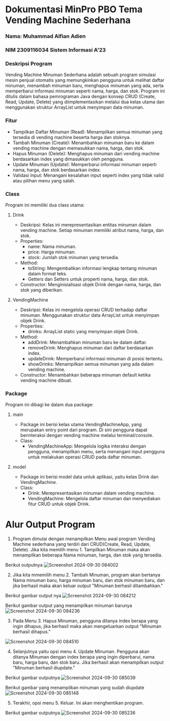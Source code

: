 # Dokumentasi MinPro PBO Tema Vending Machine Sederhana

### Nama: Muhammad Alfian Adien  
### NIM 2309116034 Sistem Informasi A'23

### Deskripsi Program 
Vending Machine Minuman Sederhana adalah sebuah program simulasi mesin penjual otomatis yang memungkinkan pengguna untuk melihat daftar minuman, menambah minuman baru, menghapus minuman yang ada, serta memperbarui informasi minuman seperti nama, harga, dan stok. Program ini ditulis dalam bahasa pemrograman Java dengan konsep CRUD (Create, Read, Update, Delete) yang diimplementasikan melalui dua kelas utama dan menggunakan struktur ArrayList untuk menyimpan data minuman.

### Fitur
- Tampilkan Daftar Minuman (Read): Menampilkan semua minuman yang tersedia di vending machine beserta harga dan stoknya.
- Tambah Minuman (Create): Menambahkan minuman baru ke dalam vending machine dengan memasukkan nama, harga, dan stok.
- Hapus Minuman (Delete): Menghapus minuman dari vending machine berdasarkan index yang dimasukkan oleh pengguna.
- Update Minuman (Update): Memperbarui informasi minuman seperti nama, harga, dan stok berdasarkan index.
- Validasi Input: Menangani kesalahan input seperti index yang tidak valid atau pilihan menu yang salah.

### Class
Program ini memiliki dua class utama:

1. Drink
   - Deskripsi: Kelas ini merepresentasikan entitas minuman dalam vending machine. Setiap minuman memiliki atribut nama, harga, dan stok.
   - Properties:
     - name: Nama minuman.
     - price: Harga minuman.
     - stock: Jumlah stok minuman yang tersedia.
   - Method:
     - toString: Mengembalikan informasi lengkap tentang minuman dalam format teks.
     - Getters dan Setters untuk properti nama, harga, dan stok.
   - Constructor: Menginisialisasi objek Drink dengan nama, harga, dan stok yang diberikan.

2. VendingMachine
   - Deskripsi: Kelas ini mengelola operasi CRUD terhadap daftar minuman. Menggunakan struktur data ArrayList untuk menyimpan objek Drink.
   - Properties:
     - drinks: ArrayList static yang menyimpan objek Drink.
   - Method:
     - addDrink: Menambahkan minuman baru ke dalam daftar.
     - removeDrink: Menghapus minuman dari daftar berdasarkan index.
     - updateDrink: Memperbarui informasi minuman di posisi tertentu.
     - showDrinks: Menampilkan semua minuman yang ada dalam vending machine.
   - Constructor: Menambahkan beberapa minuman default ketika vending machine dibuat.

### Package
Program ini dibagi ke dalam dua package:

1. main
   - Package ini berisi kelas utama VendingMachineApp, yang merupakan entry point dari program. Di sini pengguna dapat berinteraksi dengan vending machine melalui terminal/console.
   - Class: 
     - VendingMachineApp: Mengelola logika interaksi dengan pengguna, menampilkan menu, serta menangani input pengguna untuk melakukan operasi CRUD pada daftar minuman.

2. model
   - Package ini berisi model data untuk aplikasi, yaitu kelas Drink dan VendingMachine.
   - Class:
     - Drink: Merepresentasikan minuman dalam vending machine.
     - VendingMachine: Mengelola daftar minuman dan menyediakan fitur CRUD untuk objek Drink.
# Alur Output Program

1. Program dimulai dengan menampilkan Menu awal program Vending Machine sederhana yang terdiri dari CRUD(Create, Read, Update, Delete). Jika kita memilih menu 1. Tampilkan Minuman maka akan menampilkan beberapa Nama minuman, harga, dan stok yang tersedia.

Berikut outputnya
![Screenshot 2024-09-30 084002](https://github.com/user-attachments/assets/3cd9e953-1292-43a6-b982-1b075785863b)

2. Jika kita mmemilih menu 2. Tambah Minuman, program akan bertanya Nama minuman baru, harga minuman baru, dan stok minuman baru, dan jika berhasil maka akan keluar output "Minuman berhasil ditambahkan."
   
Berikut gambar output nya
![Screenshot 2024-09-30 084212](https://github.com/user-attachments/assets/183f4a41-95e1-4490-aacb-2b0669020a46)

Berikut gambar output yang menampilkan minuman barunya
![Screenshot 2024-09-30 084236](https://github.com/user-attachments/assets/499ca98b-e30a-4f1b-bb42-41bad4777e91)

3.  Pada Menu 3. Hapus Minuman, pengguna ditanya index berapa yang ingin dihapus, jika berhasil maka akan mengeluarkan output "Minuman berhasil dihapus."

![Screenshot 2024-09-30 084510](https://github.com/user-attachments/assets/e04e466a-7511-435d-913d-7bac4cb82e35)

4. Selanjutnya yaitu opsi menu 4. Update Minuman. Pengguna akan ditanya Minuman dengan index berapa yang ingin diperbarui, nama baru, harga baru, dan stok baru. Jika berhasil akan menampilkan output "Minuman berhasil diupdate."

Berikut gambar outputnya
![Screenshot 2024-09-30 085039](https://github.com/user-attachments/assets/0b1a15ba-2e69-4e43-99ed-ff54242a595b)

Berikut gambar yang menampilkan minuman yang sudah diupdate
![Screenshot 2024-09-30 085148](https://github.com/user-attachments/assets/364f7008-6e4b-4e33-9e17-4b473cdc8240)

5. Terakhir, opsi menu 5. Keluar. Ini akan menghentikan program.

Berikut gambar outputnya
![Screenshot 2024-09-30 085236](https://github.com/user-attachments/assets/ab97e635-4d99-49f2-97da-a6c05f0a45af)

 
